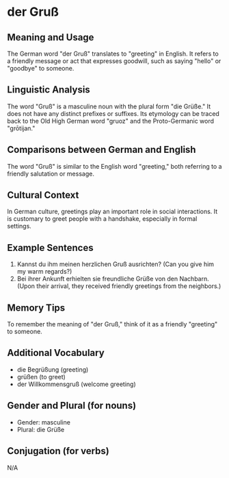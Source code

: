 # der Gruß
## Meaning and Usage
The German word "der Gruß" translates to "greeting" in English. It refers to a friendly message or act that expresses goodwill, such as saying "hello" or "goodbye" to someone.

## Linguistic Analysis
The word "Gruß" is a masculine noun with the plural form "die Grüße." It does not have any distinct prefixes or suffixes. Its etymology can be traced back to the Old High German word "gruoz" and the Proto-Germanic word "grōtijan."

## Comparisons between German and English
The word "Gruß" is similar to the English word "greeting," both referring to a friendly salutation or message.

## Cultural Context
In German culture, greetings play an important role in social interactions. It is customary to greet people with a handshake, especially in formal settings.

## Example Sentences
1. Kannst du ihm meinen herzlichen Gruß ausrichten? (Can you give him my warm regards?)
2. Bei ihrer Ankunft erhielten sie freundliche Grüße von den Nachbarn. (Upon their arrival, they received friendly greetings from the neighbors.)

## Memory Tips
To remember the meaning of "der Gruß," think of it as a friendly "greeting" to someone.

## Additional Vocabulary
- die Begrüßung (greeting)
- grüßen (to greet)
- der Willkommensgruß (welcome greeting)

## Gender and Plural (for nouns)
- Gender: masculine
- Plural: die Grüße

## Conjugation (for verbs)
N/A